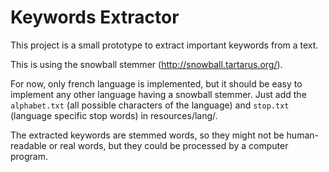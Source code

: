 # Keywords Extractor

This project is a small prototype to extract important keywords from a text.

This is using the snowball stemmer (http://snowball.tartarus.org/).

For now, only french language is implemented, but it should be easy to implement any other language having a snowball stemmer. 
Just add the `alphabet.txt` (all possible characters of the language) and `stop.txt` (language specific stop words) in resources/lang/.

The extracted keywords are stemmed words, so they might not be human-readable or real words, but they could be processed by a computer program.
